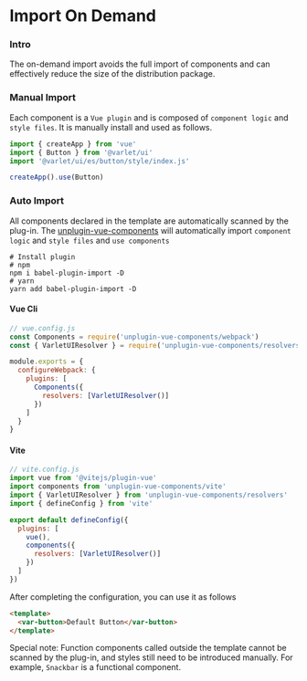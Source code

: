# Import On Demand

### Intro
The on-demand import avoids the full import of components and can effectively reduce the size of the distribution package.


### Manual Import

Each component is a `Vue plugin` and is composed of `component logic` and `style files`.
It is manually install and used as follows.

```js
import { createApp } from 'vue'
import { Button } from '@varlet/ui'
import '@varlet/ui/es/button/style/index.js'

createApp().use(Button)
```

### Auto Import

All components declared in the template are automatically scanned by the plug-in. 
The [unplugin-vue-components](https://github.com/antfu/unplugin-vue-components) will automatically import `component logic` and `style files` and `use components`

```shell
# Install plugin
# npm
npm i babel-plugin-import -D 
# yarn
yarn add babel-plugin-import -D
```

#### Vue Cli
```js
// vue.config.js
const Components = require('unplugin-vue-components/webpack')
const { VarletUIResolver } = require('unplugin-vue-components/resolvers')

module.exports = {
  configureWebpack: {
    plugins: [
      Components({
        resolvers: [VarletUIResolver()]
      })
    ]
  }
}
```

#### Vite

```js
// vite.config.js
import vue from '@vitejs/plugin-vue'
import components from 'unplugin-vue-components/vite'
import { VarletUIResolver } from 'unplugin-vue-components/resolvers'
import { defineConfig } from 'vite'

export default defineConfig({
  plugins: [
    vue(),
    components({
      resolvers: [VarletUIResolver()]
    })
  ]
})
```

After completing the configuration, you can use it as follows

```html
<template>
  <var-button>Default Button</var-button>
</template>
```


Special note: Function components called outside the template cannot be scanned by the plug-in, and styles still need to be introduced manually. For example, `Snackbar` is a functional component.


